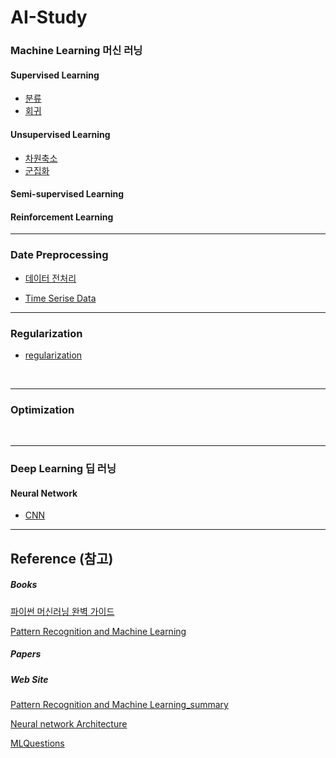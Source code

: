 # AI-Study

### Machine Learning 머신 러닝

#### Supervised Learning

* [분류](./ML/머신러닝_분류.md)
* [회귀](./ML/머신러닝_회귀.md)

#### Unsupervised Learning

* [차원축소](./ML/머신러닝_차원축소.md)
* [군집화](./ML/머신러닝_군집화.md)

#### Semi-supervised Learning



#### Reinforcement Learning



---

### Date Preprocessing

* [데이터 전처리](./ML/데이터_전처리.md)

* [Time Serise Data](./Time-Series)

---  
### Regularization

* [regularization](./ML/일반화.md)

<br>

---

### Optimization


<br>

---

### Deep Learning 딥 러닝

#### Neural Network

* [CNN](./CNN/CNN_Models.md)



---

## Reference (참고)

##### Books

[파이썬 머신러닝 완벽 가이드](https://wikibook.co.kr/pymldg-rev/)

[Pattern Recognition and Machine Learning](https://www.microsoft.com/en-us/research/publication/pattern-recognition-machine-learning/)

##### Papers




##### Web Site

[Pattern Recognition and Machine Learning_summary](http://norman3.github.io/prml/)

[Neural network Architecture](https://towardsdatascience.com/neural-network-architectures-156e5bad51ba)

[MLQuestions](https://github.com/andrewekhalel/MLQuestions)